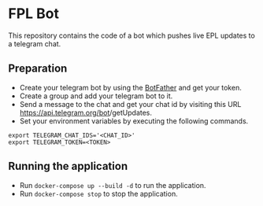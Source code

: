 # FPL Bot

This repository contains the code of a bot which pushes live EPL updates to a telegram chat.

## Preparation

* Create your telegram bot by using the [BotFather](https://core.telegram.org/bots#6-botfather) and get your token.
* Create a group and add your telegram bot to it.
* Send a message to the chat and get your chat id by visiting this URL https://api.telegram.org/bot<TOKEN>/getUpdates.
* Set your environment variables by executing the following commands.
```
export TELEGRAM_CHAT_IDS='<CHAT_ID>'
export TELEGRAM_TOKEN=<TOKEN>
```

## Running the application

* Run `docker-compose up --build -d` to run the application.
* Run `docker-compose stop` to stop the application.